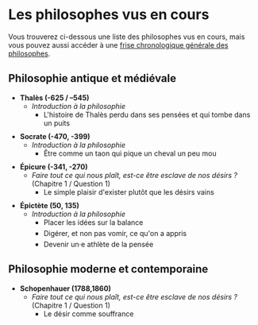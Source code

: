 # Les philosophes vus en cours

Vous trouverez ci-dessous une liste des philosophes vus en cours, mais vous pouvez aussi accéder à une [frise chronologique générale des philosophes](https://eyssette.github.io/frise-philo/).

## Philosophie antique et médiévale

- Thalès (-625 / –545)
	- _Introduction à la philosophie_
		- L'histoire de Thalès perdu dans ses pensées et qui tombe dans un puits
- Socrate (-470, -399)
	- _Introduction à la philosophie_
		- Être comme un taon qui pique un cheval un peu mou
- Épicure (-341, -270)
	- _Faire tout ce qui nous plaît, est-ce être esclave de nos désirs ?_ (Chapitre 1 / Question 1)
		- Le simple plaisir d'exister plutôt que les désirs vains
- Épictète (50, 135)
	- _Introduction à la philosophie_
		- Placer les idées sur la balance
		- Digérer, et non pas vomir, ce qu'on a appris
		- Devenir un·e athlète de la pensée 

## Philosophie moderne et contemporaine

- Schopenhauer (1788,1860)
	- _Faire tout ce qui nous plaît, est-ce être esclave de nos désirs ?_ (Chapitre 1 / Question 1)
		- Le désir comme souffrance

<style>
ul li {font-weight:bold; margin-bottom:10px;}
ul li ul li {font-weight:normal}
ul li ul li {margin-bottom:5px;}
</style>